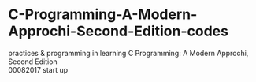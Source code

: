 # C-Programming-A-Modern-Approchi-Second-Edition-codes
practices & programming in learning C Programming: A Modern Approchi, Second Edition
<br/>00082017 start up
